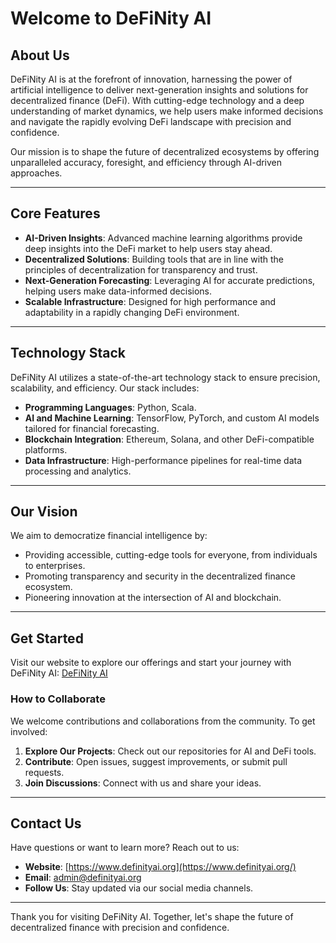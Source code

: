 # Welcome to DeFiNity AI

## About Us
DeFiNity AI is at the forefront of innovation, harnessing the power of artificial intelligence to deliver next-generation insights and solutions for decentralized finance (DeFi). With cutting-edge technology and a deep understanding of market dynamics, we help users make informed decisions and navigate the rapidly evolving DeFi landscape with precision and confidence.

Our mission is to shape the future of decentralized ecosystems by offering unparalleled accuracy, foresight, and efficiency through AI-driven approaches.

---

## Core Features

- **AI-Driven Insights**: Advanced machine learning algorithms provide deep insights into the DeFi market to help users stay ahead.
- **Decentralized Solutions**: Building tools that are in line with the principles of decentralization for transparency and trust.
- **Next-Generation Forecasting**: Leveraging AI for accurate predictions, helping users make data-informed decisions.
- **Scalable Infrastructure**: Designed for high performance and adaptability in a rapidly changing DeFi environment.

---

## Technology Stack

DeFiNity AI utilizes a state-of-the-art technology stack to ensure precision, scalability, and efficiency. Our stack includes:

- **Programming Languages**: Python, Scala.
- **AI and Machine Learning**: TensorFlow, PyTorch, and custom AI models tailored for financial forecasting.
- **Blockchain Integration**: Ethereum, Solana, and other DeFi-compatible platforms.
- **Data Infrastructure**: High-performance pipelines for real-time data processing and analytics.

---

## Our Vision
We aim to democratize financial intelligence by:
- Providing accessible, cutting-edge tools for everyone, from individuals to enterprises.
- Promoting transparency and security in the decentralized finance ecosystem.
- Pioneering innovation at the intersection of AI and blockchain.

---

## Get Started

Visit our website to explore our offerings and start your journey with DeFiNity AI: [DeFiNity AI](https://www.definityai.org/)

### How to Collaborate
We welcome contributions and collaborations from the community. To get involved:
1. **Explore Our Projects**: Check out our repositories for AI and DeFi tools.
2. **Contribute**: Open issues, suggest improvements, or submit pull requests.
3. **Join Discussions**: Connect with us and share your ideas.

---

## Contact Us

Have questions or want to learn more? Reach out to us:
- **Website**: [https://www.definityai.org](https://www.definityai.org/)
- **Email**: admin@definityai.org
- **Follow Us**: Stay updated via our social media channels.

---

Thank you for visiting DeFiNity AI. Together, let's shape the future of decentralized finance with precision and confidence.

